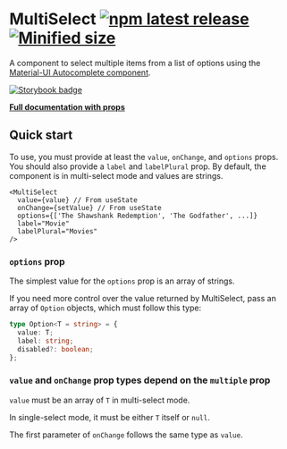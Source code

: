 # MultiSelect [![npm latest release](https://badgen.net/npm/v/@rowy/multiselect)](https://www.npmjs.com/@rowy/multiselect) [![Minified size](https://badgen.net/bundlephobia/min/@rowy/multiselect)](https://bundlephobia.com/result?p=@rowy/multiselect)

A component to select multiple items from a list of options using the
[Material-UI Autocomplete component](https://material-ui.com/components/autocomplete/).

[![Storybook badge](https://raw.githubusercontent.com/storybookjs/brand/master/badge/badge-storybook.svg)](https://rowyio.github.io/multiselect)

[**Full documentation with props**](https://rowyio.github.io/multiselect?path=/docs/multiselect--multiple)

## Quick start

To use, you must provide at least the `value`, `onChange`, and `options` props.
You should also provide a `label` and `labelPlural` prop. By default, the
component is in multi-select mode and values are strings.

```tsx
<MultiSelect
  value={value} // From useState
  onChange={setValue} // From useState
  options={['The Shawshank Redemption', 'The Godfather', ...]}
  label="Movie"
  labelPlural="Movies"
/>
```

### `options` prop

The simplest value for the `options` prop is an array of strings.

If you need more control over the value returned by MultiSelect, pass an array
of `Option` objects, which must follow this type:

```ts
type Option<T = string> = {
  value: T;
  label: string;
  disabled?: boolean;
};
```

### `value` and `onChange` prop types depend on the `multiple` prop

`value` must be an array of `T` in multi-select mode.

In single-select mode, it must be either `T` itself or `null`.

The first parameter of `onChange` follows the same type as `value`.
